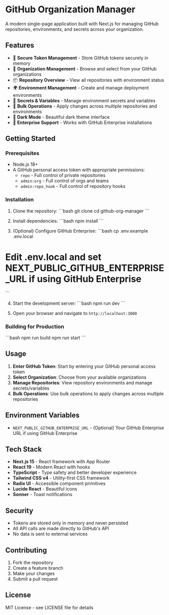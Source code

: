 # GitHub Organization Manager

A modern single-page application built with Next.js for managing GitHub repositories, environments, and secrets across your organization.

## Features

- 🔐 **Secure Token Management** - Store GitHub tokens securely in memory
- 🏢 **Organization Management** - Browse and select from your GitHub organizations
- 📦 **Repository Overview** - View all repositories with environment status
- 🌍 **Environment Management** - Create and manage deployment environments
- 🔑 **Secrets & Variables** - Manage environment secrets and variables
- 🚀 **Bulk Operations** - Apply changes across multiple repositories and environments
- 🌙 **Dark Mode** - Beautiful dark theme interface
- 🏢 **Enterprise Support** - Works with GitHub Enterprise installations

## Getting Started

### Prerequisites

- Node.js 18+ 
- A GitHub personal access token with appropriate permissions:
  - `repo` - Full control of private repositories
  - `admin:org` - Full control of orgs and teams
  - `admin:repo_hook` - Full control of repository hooks

### Installation

1. Clone the repository:
\`\`\`bash
git clone <repository-url>
cd github-org-manager
\`\`\`

2. Install dependencies:
\`\`\`bash
npm install
\`\`\`

3. (Optional) Configure GitHub Enterprise:
\`\`\`bash
cp .env.example .env.local
# Edit .env.local and set NEXT_PUBLIC_GITHUB_ENTERPRISE_URL if using GitHub Enterprise
\`\`\`

4. Start the development server:
\`\`\`bash
npm run dev
\`\`\`

5. Open your browser and navigate to `http://localhost:3000`

### Building for Production

\`\`\`bash
npm run build
npm run start
\`\`\`

## Usage

1. **Enter GitHub Token**: Start by entering your GitHub personal access token
2. **Select Organization**: Choose from your available organizations
3. **Manage Repositories**: View repository environments and manage secrets/variables
4. **Bulk Operations**: Use bulk operations to apply changes across multiple repositories

## Environment Variables

- `NEXT_PUBLIC_GITHUB_ENTERPRISE_URL` - (Optional) Your GitHub Enterprise URL if using GitHub Enterprise

## Tech Stack

- **Next.js 15** - React framework with App Router
- **React 19** - Modern React with hooks
- **TypeScript** - Type safety and better developer experience
- **Tailwind CSS v4** - Utility-first CSS framework
- **Radix UI** - Accessible component primitives
- **Lucide React** - Beautiful icons
- **Sonner** - Toast notifications

## Security

- Tokens are stored only in memory and never persisted
- All API calls are made directly to GitHub's API
- No data is sent to external services

## Contributing

1. Fork the repository
2. Create a feature branch
3. Make your changes
4. Submit a pull request

## License

MIT License - see LICENSE file for details
